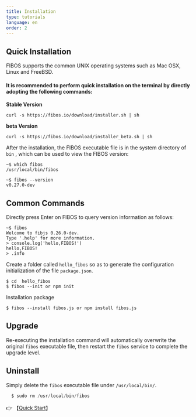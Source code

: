 ```yaml
---
title: Installation
type: tutorials
language: en
order: 2
---
```


## Quick Installation

FIBOS supports the common UNIX operating systems such as Mac OSX, Linux and FreeBSD.

#### It is recommended to perform quick installation on the terminal by directly adopting the following commands:

**Stable Version**

```
curl -s https://fibos.io/download/installer.sh | sh
```

**beta Version**

```
curl -s https://fibos.io/download/installer_beta.sh | sh
```

After the installation, the FIBOS executable file is in the system directory of `bin` , which can be used to view the FIBOS version:

```
~$ which fibos
/usr/local/bin/fibos

~$ fibos --version
v0.27.0-dev
```

## Common Commands

Directly press Enter on FIBOS to query version information as follows:

```
~$ fibos
Welcome to fibjs 0.26.0-dev.
Type '.help' for more information.
> console.log('hello,FIBOS!')
hello,FIBOS!
> .info
```

Create a folder called `hello_fibos` so as to generate the configuration initialization of the file `package.json`.  

```
$ cd  hello_fibos
$ fibos --init or npm init
```

Installation package

```
$ fibos --install fibos.js or npm install fibos.js
```

## Upgrade

Re-executing the installation command will automatically overwrite the original `fibos` executable file, then restart the `fibos` service to complete the upgrade level.

## Uninstall

Simply delete the `fibos` executable file under `/usr/local/bin/`.

```javascript
  $ sudo rm /usr/local/bin/fibos
```


👉 【[Quick Start](./start.html)】